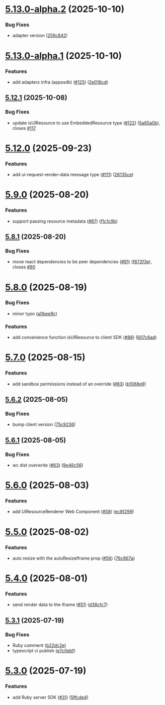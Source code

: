 # [5.13.0-alpha.2](https://github.com/idosal/mcp-ui/compare/v5.13.0-alpha.1...v5.13.0-alpha.2) (2025-10-10)


### Bug Fixes

* adapter version ([259c842](https://github.com/idosal/mcp-ui/commit/259c84247a00933575e1fff08674cce52be59973))

# [5.13.0-alpha.1](https://github.com/idosal/mcp-ui/compare/v5.12.1...v5.13.0-alpha.1) (2025-10-10)


### Features

* add adapters infra (appssdk) ([#125](https://github.com/idosal/mcp-ui/issues/125)) ([2e016cd](https://github.com/idosal/mcp-ui/commit/2e016cdc05d08c2f7c2e4a40efbec2b0704e7ef6))

## [5.12.1](https://github.com/idosal/mcp-ui/compare/v5.12.0...v5.12.1) (2025-10-08)


### Bug Fixes

* update isUIResource to use EmbeddedResource type ([#122](https://github.com/idosal/mcp-ui/issues/122)) ([5a65a0b](https://github.com/idosal/mcp-ui/commit/5a65a0b1ba63e6cfda26b8da41239a532f00d60a)), closes [#117](https://github.com/idosal/mcp-ui/issues/117)

# [5.12.0](https://github.com/idosal/mcp-ui/compare/v5.11.0...v5.12.0) (2025-09-23)


### Features

* add ui-request-render-data message type ([#111](https://github.com/idosal/mcp-ui/issues/111)) ([26135ce](https://github.com/idosal/mcp-ui/commit/26135ce2c7f7d586b0b81a03623cd77dc1bc7f90))

# [5.9.0](https://github.com/idosal/mcp-ui/compare/v5.8.1...v5.9.0) (2025-08-20)


### Features

* support passing resource metadata ([#87](https://github.com/idosal/mcp-ui/issues/87)) ([f1c1c9b](https://github.com/idosal/mcp-ui/commit/f1c1c9b62dd74c63045b295eb388181843ac772a))

## [5.8.1](https://github.com/idosal/mcp-ui/compare/v5.8.0...v5.8.1) (2025-08-20)


### Bug Fixes

* move react dependencies to be peer dependencies ([#91](https://github.com/idosal/mcp-ui/issues/91)) ([f672f3e](https://github.com/idosal/mcp-ui/commit/f672f3efc1c2ba2fbae16f9dcdc2142c2b4bd920)), closes [#90](https://github.com/idosal/mcp-ui/issues/90)

# [5.8.0](https://github.com/idosal/mcp-ui/compare/v5.7.0...v5.8.0) (2025-08-19)


### Bug Fixes

* minor typo ([a0bee9c](https://github.com/idosal/mcp-ui/commit/a0bee9c85e5ee02e021ba687940ced38220445fe))


### Features

* add convenience function isUIResource to client SDK ([#86](https://github.com/idosal/mcp-ui/issues/86)) ([607c6ad](https://github.com/idosal/mcp-ui/commit/607c6add3567bb60c45accf3e1b25a38ed284a6f))

# [5.7.0](https://github.com/idosal/mcp-ui/compare/v5.6.2...v5.7.0) (2025-08-15)


### Features

* add sandbox permissions instead of an override ([#83](https://github.com/idosal/mcp-ui/issues/83)) ([b1068e9](https://github.com/idosal/mcp-ui/commit/b1068e9e87caa2b4302bf145a33efdfd1af05c1d))

## [5.6.2](https://github.com/idosal/mcp-ui/compare/v5.6.1...v5.6.2) (2025-08-05)


### Bug Fixes

* bump client version ([75c9236](https://github.com/idosal/mcp-ui/commit/75c923689654b4443ad1093fafc0bad16902e4cc))

## [5.6.1](https://github.com/idosal/mcp-ui/compare/v5.6.0...v5.6.1) (2025-08-05)


### Bug Fixes

* wc dist overwrite ([#63](https://github.com/idosal/mcp-ui/issues/63)) ([9e46c56](https://github.com/idosal/mcp-ui/commit/9e46c56c7a8908410fad6d08a5d845139e93f80f))

# [5.6.0](https://github.com/idosal/mcp-ui/compare/v5.5.0...v5.6.0) (2025-08-03)


### Features

* add UIResourceRenderer Web Component ([#58](https://github.com/idosal/mcp-ui/issues/58)) ([ec8f299](https://github.com/idosal/mcp-ui/commit/ec8f2994ecf36774e6ad5191654ba22946d0ee49))

# [5.5.0](https://github.com/idosal/mcp-ui/compare/v5.4.0...v5.5.0) (2025-08-02)


### Features

* auto resize with the autoResizeIframe prop ([#56](https://github.com/idosal/mcp-ui/issues/56)) ([76c867a](https://github.com/idosal/mcp-ui/commit/76c867a569b72aed892290aa84e1194ab8eb79ce))

# [5.4.0](https://github.com/idosal/mcp-ui/compare/v5.3.1...v5.4.0) (2025-08-01)


### Features

* send render data to the iframe ([#51](https://github.com/idosal/mcp-ui/issues/51)) ([d38cfc7](https://github.com/idosal/mcp-ui/commit/d38cfc7925061c1ae1911bdee408033c8e9f283d))

## [5.3.1](https://github.com/idosal/mcp-ui/compare/v5.3.0...v5.3.1) (2025-07-19)


### Bug Fixes

* Ruby comment ([b22dc2e](https://github.com/idosal/mcp-ui/commit/b22dc2e0a0db20d98ada884649ad408ebaf72d22))
* typescript ci publish ([e7c0ebf](https://github.com/idosal/mcp-ui/commit/e7c0ebfa7f7b552f9763743fda659d1441f21692))

# [5.3.0](https://github.com/idosal/mcp-ui/compare/v5.2.0...v5.3.0) (2025-07-19)


### Features

* add Ruby server SDK ([#31](https://github.com/idosal/mcp-ui/issues/31)) ([5ffcde4](https://github.com/idosal/mcp-ui/commit/5ffcde4a373accdd063fa6c3b1b3d4df13c91b53))
